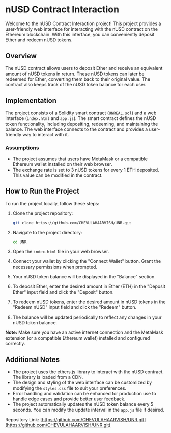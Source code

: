 # nUSD Contract Interaction

Welcome to the nUSD Contract Interaction project! This project provides a user-friendly web interface for interacting with the nUSD contract on the Ethereum blockchain. With this interface, you can conveniently deposit Ether and redeem nUSD tokens.

## Overview

The nUSD contract allows users to deposit Ether and receive an equivalent amount of nUSD tokens in return. These nUSD tokens can later be redeemed for Ether, converting them back to their original value. The contract also keeps track of the nUSD token balance for each user.

## Implementation

The project consists of a Solidity smart contract (`UNREAL.sol`) and a web interface (`index.html` and `app.js`). The smart contract defines the nUSD token functionality, including depositing, redeeming, and maintaining the balance. The web interface connects to the contract and provides a user-friendly way to interact with it.

### Assumptions

- The project assumes that users have MetaMask or a compatible Ethereum wallet installed on their web browser.
- The exchange rate is set to 3 nUSD tokens for every 1 ETH deposited. This value can be modified in the contract.

## How to Run the Project

To run the project locally, follow these steps:

1. Clone the project repository:

   ```bash
   git clone https://github.com/CHEVULAHAARVISH/UNR.git
   ```

2. Navigate to the project directory:

   ```bash
   cd UNR
   ```

3. Open the `index.html` file in your web browser.

4. Connect your wallet by clicking the "Connect Wallet" button. Grant the necessary permissions when prompted.

5. Your nUSD token balance will be displayed in the "Balance" section.

6. To deposit Ether, enter the desired amount in Ether (ETH) in the "Deposit Ether" input field and click the "Deposit" button.

7. To redeem nUSD tokens, enter the desired amount in nUSD tokens in the "Redeem nUSD" input field and click the "Redeem" button.

8. The balance will be updated periodically to reflect any changes in your nUSD token balance.

**Note:** Make sure you have an active internet connection and the MetaMask extension (or a compatible Ethereum wallet) installed and configured correctly.

## Additional Notes

- The project uses the ethers.js library to interact with the nUSD contract. The library is loaded from a CDN.
- The design and styling of the web interface can be customized by modifying the `styles.css` file to suit your preferences.
- Error handling and validation can be enhanced for production use to handle edge cases and provide better user feedback.
- The project automatically updates the nUSD token balance every 5 seconds. You can modify the update interval in the `app.js` file if desired.



Repository Link: [https://github.com/CHEVULAHAARVISH/UNR.git](https://github.com/CHEVULAHAARVISH/UNR.git)

